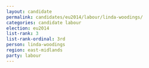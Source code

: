 ```yaml
---
layout: candidate
permalink: candidates/eu2014/labour/linda-woodings/
categories: candidate labour
election: eu2014
list-rank: 3
list-rank-ordinal: 3rd
person: linda-woodings
region: east-midlands
party: labour
---
```

